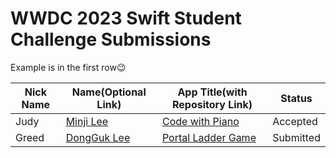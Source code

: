 # WWDC 2023 Swift Student Challenge Submissions

Example is in the first row😉

|Nick Name|Name(Optional Link)|App Title(with Repository Link)|Status|
|---|---|---|---|
|Judy|[Minji Lee](https://github.com/manju-minji)|[Code with Piano](https://github.com/manju-minji/wwdc20)|Accepted|
|Greed|[DongGuk Lee](https://github.com/Greeddk)|[Portal Ladder Game](https://github.com/Greeddk/WWDC2023)|Submitted|
